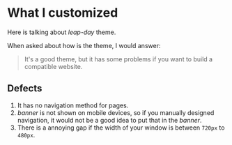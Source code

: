 # What I customized

Here is talking about *leap-day* theme.

When asked about how is the theme, I would answer:

> It's a good theme, but it has some problems if you want to build a compatible website.

## Defects

1. It has no navigation method for pages.
2. *banner* is not shown on mobile devices, so if you manually designed navigation, it would not be a good idea to put that in the *banner*.
3. There is a annoying gap if the width of your window is between `720px` to `480px`.
